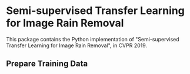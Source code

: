 # Semi-supervised Transfer Learning for Image Rain Removal

This package contains the Python implementation of "Semi-supervised Transfer Learning for Image Rain Removal", in CVPR 2019.



## Prepare Training Data

